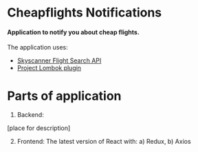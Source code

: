 # Cheapflights Notifications
#### Application to notify you about cheap flights.

The application uses:
* [Skyscanner Flight Search API](https://rapidapi.com/skyscanner/api/skyscanner-flight-search)
* [Project Lombok plugin](https://projectlombok.org/)

# Parts of application
1. Backend:

[place for description]

2. Frontend:
The latest version of React with:
a) Redux,
b) Axios